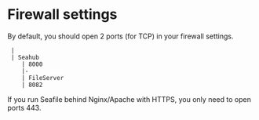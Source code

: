 # Firewall settings

By default, you should open 2 ports (for TCP) in your firewall settings.

     |
     | Seahub
        | 8000
        |-
        | FileServer
        | 8082


If you run Seafile behind Nginx/Apache with HTTPS, you only need to open ports 443.
